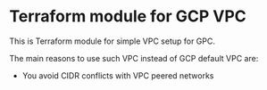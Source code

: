 # Terraform module for GCP VPC

This is Terraform module for simple VPC setup for GPC.

The main reasons to use such VPC instead of GCP default VPC are:
- You avoid CIDR conflicts with VPC peered networks    